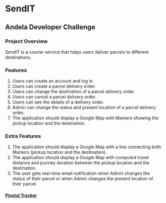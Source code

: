 # SendIT
## Andela Developer Challenge
### Project Overview
SendIT is a courier service that helps users deliver parcels to different destinations.

### Features
1. Users can create an account and log in.
2. Users can create a parcel delivery order.
3. Users can change the destination of a parcel delivery order.
4. Users can cancel a parcel delivery order.
5. Users can see the details of a delivery order.
6. Admin can change the ​status​​ and p​resent​​ ​location​​ of a parcel delivery order.
7. The application should display a Google Map with Markers showing the ​pickup location
and the ​destination​​.

### Extra Features
1. The application should display a Google Map with a line connecting both Markers (​pickup location ​​and the ​destination​​).
2. The application should display a Google Map with computed travel distance and journey duration between the ​pickup location​​ and the ​destination​​.
3. The user gets real-time email notification when Admin changes the ​status ​​of their parcel or when Admin changes the ​present location​​ of their parcel.

#### [Pivotal Tracker](https://www.pivotaltracker.com/n/projects/2223847)